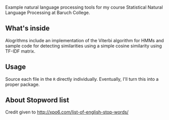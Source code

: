Example natural language processing tools for my course 
Statistical Natural Language Processing at Baruch College.

## What's inside
Alogrithms include an implementation of the Viterbi algorithm for HMMs
and sample code for detecting similarities using
a simple cosine similarity using TF-IDF matrix.

## Usage
Source each file in the `R` directly individually.
Eventually, I'll turn this into a proper package.

## About Stopword list
Credit given to http://xpo6.com/list-of-english-stop-words/
